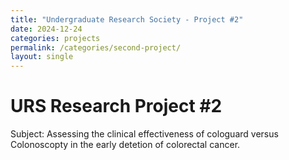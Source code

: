 ```yaml
---
title: "Undergraduate Research Society - Project #2"
date: 2024-12-24
categories: projects
permalink: /categories/second-project/
layout: single
---
```


# URS Research Project #2

Subject: Assessing the clinical effectiveness of cologuard versus Colonoscopty in the early detetion of colorectal cancer.
